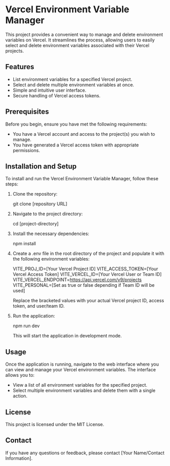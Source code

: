 # Vercel Environment Variable Manager

This project provides a convenient way to manage and delete environment variables on Vercel. It streamlines the process, allowing users to easily select and delete environment variables associated with their Vercel projects.

## Features

- List environment variables for a specified Vercel project.
- Select and delete multiple environment variables at once.
- Simple and intuitive user interface.
- Secure handling of Vercel access tokens.

## Prerequisites

Before you begin, ensure you have met the following requirements:

- You have a Vercel account and access to the project(s) you wish to manage.
- You have generated a Vercel access token with appropriate permissions.

## Installation and Setup

To install and run the Vercel Environment Variable Manager, follow these steps:

1. Clone the repository:

   git clone [repository URL]

2. Navigate to the project directory:

   cd [project-directory]

3. Install the necessary dependencies:

   npm install

4. Create a .env file in the root directory of the project and populate it with the following environment variables:

   VITE_PROJ_ID=[Your Vercel Project ID]
   VITE_ACCESS_TOKEN=[Your Vercel Access Token]
   VITE_VERCEL_ID=[Your Vercel User or Team ID]
   VITE_VERCEL_ENDPOINT=https://api.vercel.com/v9/projects
   VITE_PERSONAL=[Set as true or false depending if Team ID will be used]

   Replace the bracketed values with your actual Vercel project ID, access token, and user/team ID.

5. Run the application:

   npm run dev

   This will start the application in development mode.

## Usage

Once the application is running, navigate to the web interface where you can view and manage your Vercel environment variables. The interface allows you to:

- View a list of all environment variables for the specified project.
- Select multiple environment variables and delete them with a single action.

## License

This project is licensed under the MIT License.

## Contact

If you have any questions or feedback, please contact [Your Name/Contact Information].
